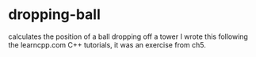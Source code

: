 # dropping-ball
calculates the position of a ball dropping off a tower
I wrote this following the learncpp.com C++ tutorials, it was an exercise from ch5.
